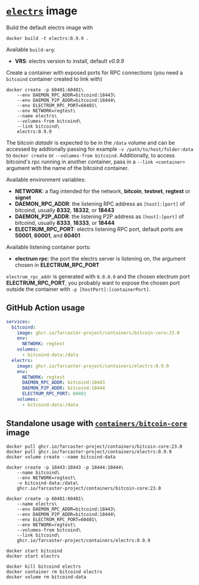 # [`electrs`](https://github.com/romanz/electrs) image

Build the default electrs image with

```
docker build -t electrs:0.9.9 .
```

Available `build-arg`:

- **VRS**: electrs version to install, default _v0.9.9_

Create a container with exposed ports for RPC connections (you need a `bitcoind` container created to link with)

```
docker create -p 60401:60401\
    --env DAEMON_RPC_ADDR=bitcoind:18443\
    --env DAEMON_P2P_ADDR=bitcoind:18444\
    --env ELECTRUM_RPC_PORT=60401\
    --env NETWORK=regtest\
    --name electrs\
    --volumes-from bitcoind\
    --link bitcoind\
    electrs:0.9.9
```

The bitcoin _datadir_ is expected to be in the `/data` volume and can be accessed by addtionally passing for example `-v /path/to/host/folder:data` to `docker create` or `--volumes-from bitcoind`. Additionally, to access bitcoind's rpc running in another container, pass in a `--link <container>` argument with the name of the bitcoind container.

Available environment variables:

- **NETWORK**: a flag intended for the network, **bitcoin**, **testnet**, **regtest** or **signet**
- **DAEMON_RPC_ADDR**: the listening RPC address as `[host]:[port]` of bitcoind, usually **8332**, **18332**, or **18443**
- **DAEMON_P2P_ADDR**: the listening P2P address as `[host]:[port]` of bitcoind, usually **8333**, **18333**, or **18444**
- **ELECTRUM_RPC_PORT**: electrs listening RPC port, default ports are **50001**, **60001**, and **60401**

Available listening container ports:

- **electrum rpc**: the port the electrs server is listening on, the argument chosen in **ELECTRUM_RPC_PORT**

`electrum_rpc_addr` is generated with `0.0.0.0` and the chosen electrum port **ELECTRUM_RPC_PORT**, you probably want to expose the chosen port outside the container with `-p [hostPort]:[containerPort]`.

## GitHub Action usage

```yaml
services:
  bitcoind:
    image: ghcr.io/farcaster-project/containers/bitcoin-core:23.0
    env:
      NETWORK: regtest
    volumes:
      - bitcoind-data:/data
  electrs:
    image: ghcr.io/farcaster-project/containers/electrs:0.9.9
    env:
      NETWORK: regtest
      DAEMON_RPC_ADDR: bitcoind:18443
      DAEMON_P2P_ADDR: bitcoind:18444
      ELECTRUM_RPC_PORT: 60401
    volumes:
      - bitcoind-data:/data
```

## Standalone usage with [`containers/bitcoin-core`](https://github.com/farcaster-project/containers/tree/main/bitcoin-core) image

```
docker pull ghcr.io/farcaster-project/containers/bitcoin-core:23.0
docker pull ghcr.io/farcaster-project/containers/electrs:0.9.9
docker volume create --name bitcoind-data

docker create -p 18443:18443 -p 18444:18444\
    --name bitcoind\
    --env NETWORK=regtest\
    -v bitcoind-data:/data\
    ghcr.io/farcaster-project/containers/bitcoin-core:23.0

docker create -p 60401:60401\
    --name electrs\
    --env DAEMON_RPC_ADDR=bitcoind:18443\
    --env DAEMON_P2P_ADDR=bitcoind:18444\
    --env ELECTRUM_RPC_PORT=60401\
    --env NETWORK=regtest\
    --volumes-from bitcoind\
    --link bitcoind\
    ghcr.io/farcaster-project/containers/electrs:0.9.9

docker start bitcoind
docker start electrs

docker kill bitcoind electrs
docker container rm bitcoind electrs
docker volume rm bitcoind-data
```
